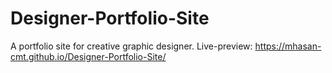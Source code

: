 # Designer-Portfolio-Site
A portfolio site for creative graphic designer. Live-preview: https://mhasan-cmt.github.io/Designer-Portfolio-Site/
